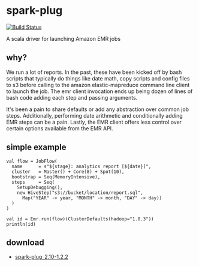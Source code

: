 # spark-plug
[![Build Status](https://drone.io/github.com/ogrodnek/spark-plug/status.png)](https://drone.io/github.com/ogrodnek/spark-plug/latest)

A scala driver for launching Amazon EMR jobs

## why?

We run a lot of reports.  In the past, these have been kicked off by bash scripts that typically do things like date math, copy scripts and config files to s3 before calling to the amazon elastic-mapreduce command line client to launch the job.  The emr client invocation ends up being dozen of lines of bash code adding each step and passing arguments.

It's been a pain to share defaults or add any abstraction over common job steps.  Additionally, performing date arithmetic and conditionally adding EMR steps can be a pain.  Lastly, the EMR client offers less control over certain options available from the EMR API.

## simple example

```objc
val flow = JobFlow(
  name      = s"${stage}: analytics report [${date}]",
  cluster   = Master() + Core(8) + Spot(10),
  bootstrap = Seq(MemoryIntensive),
  steps     = Seq(
    SetupDebugging(),
    new HiveStep("s3://bucket/location/report.sql",
      Map("YEAR" -> year, "MONTH" -> month, "DAY" -> day))
  )
)

val id = Emr.run(flow)(ClusterDefaults(hadoop="1.0.3"))
println(id)

```

## download

* [spark-plug_2.10-1.2.2](https://drone.io/github.com/ogrodnek/spark-plug/files/target/scala-2.10/spark-plug_2.10-1.2.2.jar)


